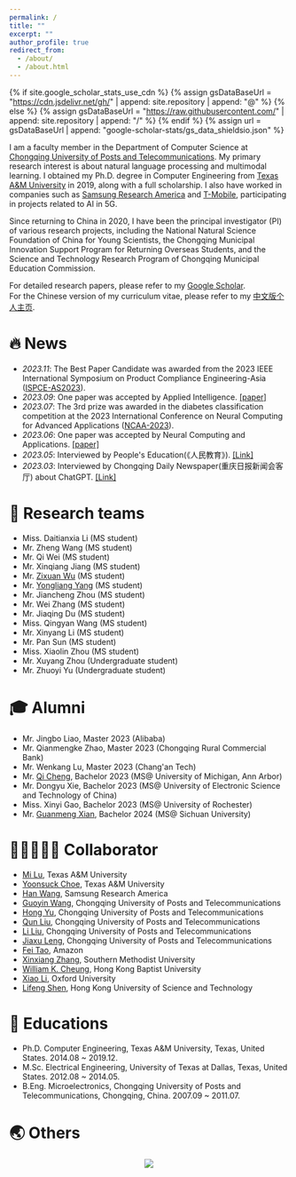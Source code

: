 ```yaml
---
permalink: /
title: ""
excerpt: ""
author_profile: true
redirect_from: 
  - /about/
  - /about.html
---
```


{% if site.google_scholar_stats_use_cdn %}
{% assign gsDataBaseUrl = "https://cdn.jsdelivr.net/gh/" | append: site.repository | append: "@" %}
{% else %}
{% assign gsDataBaseUrl = "https://raw.githubusercontent.com/" | append: site.repository | append: "/" %}
{% endif %}
{% assign url = gsDataBaseUrl | append: "google-scholar-stats/gs_data_shieldsio.json" %}

<span class='anchor' id='about-me'></span>

I am a faculty member in the Department of Computer Science at [Chongqing University of Posts and Telecommunications](https://english.cqupt.edu.cn/). My primary research interest is about natural language processing and multimodal learning. I obtained my Ph.D. degree in Computer Engineering from [Texas A&M University](https://www.tamu.edu/index.html) in 2019, along with a full scholarship. I also have worked in companies such as [Samsung Research America](https://sra.samsung.com/) and [T-Mobile](https://www.t-mobile.com/), participating in projects related to AI in 5G. 

Since returning to China in 2020, I have been the principal investigator (PI) of various research projects, including the National Natural Science Foundation of China for Young Scientists, the Chongqing Municipal Innovation Support Program for Returning Overseas Students, and the Science and Technology Research Program of Chongqing Municipal Education Commission. 

For detailed research papers, please refer to my [Google Scholar](https://scholar.google.com/citations?user=UNxKb0cAAAAJ&hl=zh-CN).  <br />  For the Chinese version of my curriculum vitae, please refer to my [中文版个人主页](https://faculty.cqupt.edu.cn/wangye/zh_CN/index.htm).

# 🔥 News
- *2023.11*: The Best Paper Candidate was awarded from the 2023 IEEE International Symposium on Product Compliance Engineering-Asia ([ISPCE-AS2023](https://dl2link.com/ISPCE-AS2023/index.html)). 
- *2023.09*: One paper was accepted by Applied Intelligence. [[paper]](https://link.springer.com/article/10.1007/s10489-023-04942-5)
- *2023.07*: The 3rd prize was awarded in the diabetes classification competition at the 2023 International Conference on Neural Computing for Advanced Applications ([NCAA-2023](https://www.dl2link.com/ncaa2023/)).
- *2023.06*: One paper was accepted by Neural Computing and Applications. [[paper]](https://link.springer.com/article/10.1007/s00521-023-08815-3)
- *2023.05*: Interviewed by People's Education(《人民教育》). [[Link]](https://news.cqnews.net/1/detail/1109608325812756480/web/content_1109608325812756480.html) 
- *2023.03*: Interviewed by Chongqing Daily Newspaper(重庆日报新闻会客厅) about ChatGPT. [[Link]](https://v.douyin.com/i8Nre2Cx/) 

# 🏁 Research teams
- Miss. Daitianxia Li (MS student)
- Mr. Zheng Wang (MS student)
- Mr. Qi Wei (MS student)
- Mr. Xinqiang Jiang (MS student)
- Mr. [Zixuan Wu](https://github.com/CQUPTWZX) (MS student)
- Mr. [Yongliang Yang](https://asenniu.github.io/) (MS student)
- Mr. Jiancheng Zhou (MS student)
- Mr. Wei Zhang (MS student)
- Mr. Jiaqing Du (MS student)
- Miss. Qingyan Wang (MS student)
- Mr. Xinyang Li (MS student)
- Mr. Pan Sun (MS student)
- Miss. Xiaolin Zhou (MS student)
- Mr. Xuyang Zhou (Undergraduate student)
- Mr. Zhuoyi Yu (Undergraduate student)

# 🎓 Alumni
- Mr. Jingbo Liao, Master 2023 (Alibaba)
- Mr. Qianmengke Zhao, Master 2023 (Chongqing Rural Commercial Bank)
- Mr. Wenkang Lu, Master 2023 (Chang'an Tech)
- Mr. [Qi Cheng](https://www.linkedin.com/in/qi-cheng-4365a9249/), Bachelor 2023 (MS@ University of Michigan, Ann Arbor)
- Mr. Dongyu Xie, Bachelor 2023 (MS@ University of Electronic Science and Technology of China)
- Miss. Xinyi Gao, Bachelor 2023 (MS@ University of Rochester)
- Mr. [Guanmeng Xian](https://gmxian.github.io/), Bachelor 2024 (MS@ Sichuan University)

# 🧑🏼‍🤝‍🧑🏻 Collaborator
- [Mi Lu](https://scholar.google.com/citations?user=crjEvpQAAAAJ&hl=en), Texas A&M University
- [Yoonsuck Choe](https://scholar.google.com/citations?user=nFb_T4wAAAAJ&hl=en), Texas A&M University
- [Han Wang](https://scholar.google.com/citations?user=8MS58WkAAAAJ&hl=en), Samsung Research America
- [Guoyin Wang](https://faculty.cqupt.edu.cn/wanggy/zh_CN/index.htm), Chongqing University of Posts and Telecommunications
- [Hong Yu](https://faculty.cqupt.edu.cn/yuhong/zh_CN/index.htm), Chongqing University of Posts and Telecommunications
- [Qun Liu](https://faculty.cqupt.edu.cn/liuqun/zh_CN/index.htm), Chongqing University of Posts and Telecommunications
- [Li Liu](https://scholar.google.com/citations?user=uoNJ6goAAAAJ&hl=zh-CN), Chongqing University of Posts and Telecommunications
- [Jiaxu Leng](https://scholar.google.com/citations?user=KpX-CCcAAAAJ&hl=zh-CN), Chongqing University of Posts and Telecommunications
- [Fei Tao](https://scholar.google.com/citations?hl=zh-CN&user=KhWMky4AAAAJ), Amazon
- [Xinxiang Zhang](https://scholar.google.com/citations?user=OcCQAs4AAAAJ&hl=zh-CN), Southern Methodist University
- [William K. Cheung](https://scholar.google.com/citations?user=e42JkYIAAAAJ&hl=zh-CN), Hong Kong Baptist University
- [Xiao Li](https://scholar.google.com/citations?user=y9iRoggAAAAJ&hl=en), Oxford University
- [Lifeng Shen](https://www.lshenae.cn/), Hong Kong University of Science and Technology

# 📖 Educations
- Ph.D. Computer Engineering, Texas A&M University, Texas, United States. 2014.08 ~ 2019.12.
- M.Sc. Electrical Engineering, University of Texas at Dallas, Texas, United States. 2012.08 ~ 2014.05.
- B.Eng. Microelectronics, Chongqing University of Posts and Telecommunications, Chongqing, China. 2007.09 ~ 2011.07.

# 🌏 Others
<div align=center> <a href='https://clustrmaps.com/site/1bxpb'  title='Visit tracker'><img src='//clustrmaps.com/map_v2.png?cl=292828&w=a&t=tt&d=ZfuNYkVmlF9O1cz_sbg-2nplj6eYBUDFG-G6L75zZxM&co=ffffff&ct=ffffff'/></a></div> 
